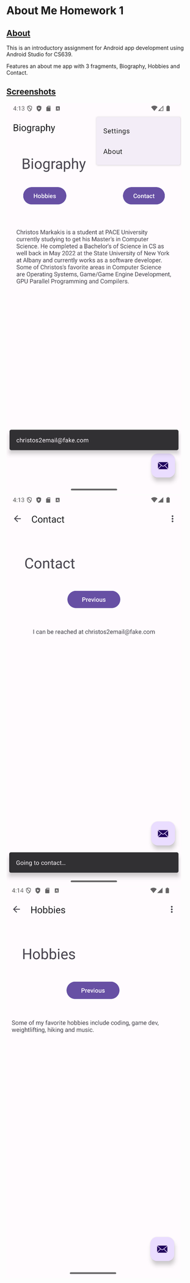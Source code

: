 # About Me Homework 1

## <ins>About</ins>
<p> This is an introductory assignment for Android app development using Android Studio for CS639.</p>
<p> Features an about me app with 3 fragments, Biography, Hobbies and Contact.</p>

## <ins>Screenshots</ins>
![Screenshot of the Biography page.](Screenshots/FragmentOne.PNG)
![Screenshot of the Hobbies page.](Screenshots/FragmentTwo.PNG)
![Screenshot of the Contact page.](Screenshots/FragmentThree.PNG)